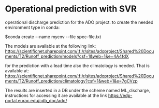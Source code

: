 # Operational prediction with SVR

 operational discharge prediction for the ADO project.
 to create the needed environment type in conda: 
 
 $conda create --name myenv --file spec-file.txt

The models are available at the following link: https://scientificnet.sharepoint.com/:f:/r/sites/adoproject/Shared%20Documents/T2/Runoff_prediction/models?csf=1&web=1&e=4A4fdX

for the prediction with a lead time also the climatology is needed. That is available at: https://scientificnet.sharepoint.com/:f:/r/sites/adoproject/Shared%20Documents/T2/Runoff_prediction/climatology?csf=1&web=1&e=7gCVzp

The results are inserted in a DB under the scheme named ML_discharge, instructions for accessing it are available at the link https://edp-portal.eurac.edu/cdb_doc/ado/
